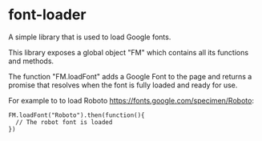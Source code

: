 # font-loader
A simple library that is used to load Google fonts.

This library exposes a global object "FM" which contains all its functions and methods.

The function "FM.loadFont" adds a Google Font to the page and returns a promise that resolves when the font is fully loaded and ready for use.

For example to to load Roboto https://fonts.google.com/specimen/Roboto:

```
FM.loadFont("Roboto").then(function(){
  // The robot font is loaded
})
```
